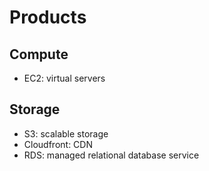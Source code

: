 # Products

## Compute
-	EC2: virtual servers

## Storage
-	S3: scalable storage
- Cloudfront: CDN
- RDS: managed relational database service
